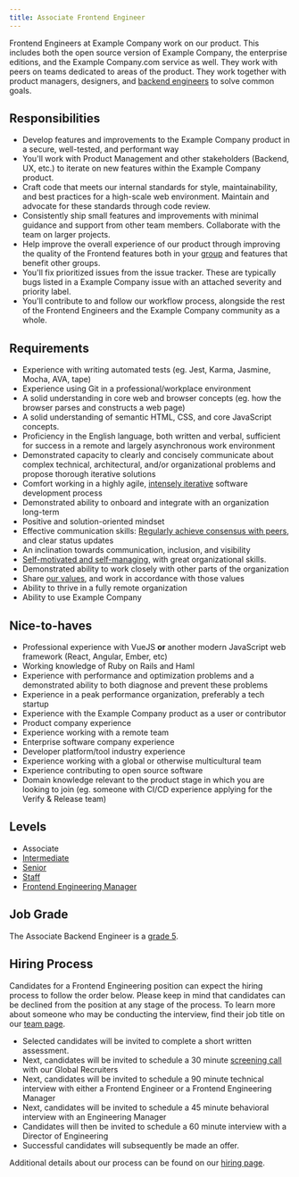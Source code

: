 ```yaml
---
title: Associate Frontend Engineer
---
```


Frontend Engineers at Example Company work on our product. This includes both the open source version of Example Company, the enterprise editions, and the Example Company.com service as well. They work with peers on teams dedicated to areas of the product. They work together with product managers, designers, and [backend engineers](/job-families/engineering/backend-engineer/) to solve common goals.

<a id="associate-responsibilities"></a>

## Responsibilities

- Develop features and improvements to the Example Company product in a secure, well-tested, and performant way
- You'll work with Product Management and other stakeholders (Backend, UX, etc.) to iterate on new features within the Example Company product.
- Craft code that meets our internal standards for style, maintainability, and best practices for a high-scale web environment. Maintain and advocate for these standards through code review.
- Consistently ship small features and improvements with minimal guidance and support from other team members. Collaborate with the team on larger projects.
- Help improve the overall experience of our product through improving the quality of the Frontend features both in your [group](/handbook/product/categories/#hierarchy) and features that benefit other groups.
- You'll fix prioritized issues from the issue tracker. These are typically bugs listed in a Example Company issue with an attached severity and priority label.
- You'll contribute to and follow our workflow process, alongside the rest of the Frontend Engineers and the Example Company community as a whole.

<a id="associate-requirements"></a>

## Requirements

- Experience with writing automated tests (eg. Jest, Karma, Jasmine, Mocha, AVA, tape)
- Experience using Git in a professional/workplace environment
- A solid understanding in core web and browser concepts (eg. how the browser parses and constructs a web page)
- A solid understanding of semantic HTML, CSS, and core JavaScript concepts.
- Proficiency in the English language, both written and verbal, sufficient for success in a remote and largely asynchronous work environment
- Demonstrated capacity to clearly and concisely communicate about complex technical, architectural, and/or organizational problems and propose thorough iterative solutions
- Comfort working in a highly agile, [intensely iterative](/handbook/values/#iteration) software development process
- Demonstrated ability to onboard and integrate with an organization long-term
- Positive and solution-oriented mindset
- Effective communication skills: [Regularly achieve consensus with peers](/handbook/values/#collaboration), and clear status updates
- An inclination towards communication, inclusion, and visibility
- [Self-motivated and self-managing](/handbook/values/#efficiency), with great organizational skills.
- Demonstrated ability to work closely with other parts of the organization
- Share [our values](/handbook/values/), and work in accordance with those values
- Ability to thrive in a fully remote organization
- Ability to use Example Company

<a id="associate-nice-to-haves"></a>

## Nice-to-haves

- Professional experience with VueJS **or** another modern JavaScript web framework (React, Angular, Ember, etc)
- Working knowledge of Ruby on Rails and Haml
- Experience with performance and optimization problems and a demonstrated ability to both diagnose and prevent these problems
- Experience in a peak performance organization, preferably a tech startup
- Experience with the Example Company product as a user or contributor
- Product company experience
- Experience working with a remote team
- Enterprise software company experience
- Developer platform/tool industry experience
- Experience working with a global or otherwise multicultural team
- Experience contributing to open source software
- Domain knowledge relevant to the product stage in which you are looking to join (eg. someone with CI/CD experience applying for the Verify & Release team)

## Levels

- Associate
- [Intermediate](/job-families/engineering/development/frontend/#intermediate-frontend-engineer)
- [Senior](/job-families/engineering/development/frontend/#senior-frontend-engineer)
- [Staff](/job-families/engineering/development/frontend/#staff-frontend-engineer)
- [Frontend Engineering Manager](/job-families/engineering/development/frontend/manager/)

## Job Grade

The Associate Backend Engineer is a [grade 5](/handbook/total-rewards/compensation/compensation-calculator/#example_company-job-grades).

## Hiring Process

Candidates for a Frontend Engineering position can expect the hiring process to follow the order below. Please keep in mind that candidates can be declined from the position at any stage of the process. To learn more about someone who may be conducting the interview, find their job title on our [team page](/handbook/company/team/).

- Selected candidates will be invited to complete a short written assessment.
- Next, candidates will be invited to schedule a 30 minute [screening call](/handbook/hiring/#screening-call) with our Global Recruiters
- Next, candidates will be invited to schedule a 90 minute technical interview with either a Frontend Engineer or a Frontend Engineering Manager
- Next, candidates will be invited to schedule a 45 minute behavioral interview with an Engineering Manager
- Candidates will then be invited to schedule a 60 minute interview with a Director of Engineering
- Successful candidates will subsequently be made an offer.

Additional details about our process can be found on our [hiring page](/handbook/hiring/).
